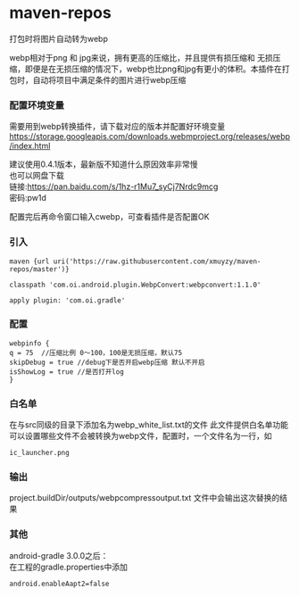# maven-repos
打包时将图片自动转为webp

webp相对于png 和 jpg来说，拥有更高的压缩比，并且提供有损压缩和 无损压缩，即便是在无损压缩的情况下，webp也比png和jpg有更小的体积。本插件在打包时，自动将项目中满足条件的图片进行webp压缩

### 配置环境变量
需要用到webp转换插件，请下载对应的版本并配置好环境变量
https://storage.googleapis.com/downloads.webmproject.org/releases/webp/index.html

建议使用0.4.1版本，最新版不知道什么原因效率非常慢  
也可以网盘下载  
链接:https://pan.baidu.com/s/1hz-r1Mu7_syCj7Nrdc9mcg  
密码:pw1d

配置完后再命令窗口输入cwebp，可查看插件是否配置OK

### 引入
```
maven {url uri('https://raw.githubusercontent.com/xmuyzy/maven-repos/master')}
        
classpath 'com.oi.android.plugin.WebpConvert:webpconvert:1.1.0'

apply plugin: 'com.oi.gradle'
```
### 配置
```
webpinfo {    
q = 75  //压缩比例 0～100，100是无损压缩，默认75    
skipDebug = true //debug下是否开启webp压缩 默认不开启    
isShowLog = true //是否打开log    
}
```

### 白名单
在与src同级的目录下添加名为webp_white_list.txt的文件 此文件提供白名单功能 可以设置哪些文件不会被转换为webp文件，配置时，一个文件名为一行，如
```
ic_launcher.png
```

### 输出
project.buildDir/outputs/webpcompressoutput.txt 文件中会输出这次替换的结果

### 其他
android-gradle 3.0.0之后：    
在工程的gradle.properties中添加 
```   
android.enableAapt2=false    
```

